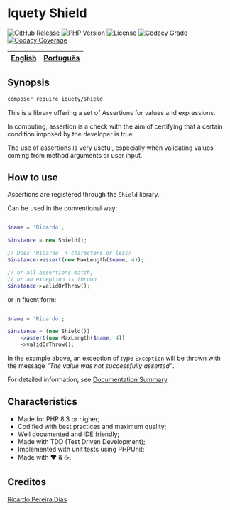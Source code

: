 # Iquety Shield

[![GitHub Release](https://img.shields.io/github/release/iquety/shield.svg)](https://github.com/iquety/shield/releases/latest)
![PHP Version](https://img.shields.io/badge/php-%5E8.3-blue)
![License](https://img.shields.io/badge/license-MIT-blue)
[![Codacy Grade](https://app.codacy.com/project/badge/Grade/5097e82662f54f52a8ae5bb3a4b54e45)](https://www.codacy.com/gh/iquety/shield/dashboard?utm_source=github.com&amp;utm_medium=referral&amp;utm_content=iquety/shield&amp;utm_campaign=Badge_Grade)
[![Codacy Coverage](https://app.codacy.com/project/badge/Coverage/5097e82662f54f52a8ae5bb3a4b54e45)](https://www.codacy.com/gh/iquety/shield/dashboard?utm_source=github.com&utm_medium=referral&utm_content=iquety/shield&utm_campaign=Badge_Coverage)

[English](readme.md) | [Português](./docs/pt-br/leiame.md)
-- | --

## Synopsis

```bash
composer require iquety/shield
```

This is a library offering a set of Assertions for values and expressions.

In computing, assertion is a check with the aim of certifying that a certain 
condition imposed by the developer is true.

The use of assertions is very useful, especially when validating values coming 
from method arguments or user input.

## How to use

Assertions are registered through the `Shield` library.

Can be used in the conventional way:

```php

$name = 'Ricardo';

$instance = new Shield();

// Does 'Ricardo' 4 characters or less?
$instance->assert(new MaxLength($name, 4)); 

// or all assertions match,
// or an exception is thrown
$instance->validOrThrow();
```

or in fluent form:

```php

$name = 'Ricardo';

$instance = (new Shield())
    ->assert(new MaxLength($name, 4))
    ->validOrThrow();
```

In the example above, an exception of type `Exception` will be thrown with the 
message *"The value was not successfully asserted"*.

For detailed information, see [Documentation Summary](docs/en/index.md).

## Characteristics

- Made for PHP 8.3 or higher;
- Codified with best practices and maximum quality;
- Well documented and IDE friendly;
- Made with TDD (Test Driven Development);
- Implemented with unit tests using PHPUnit;
- Made with :heart: &amp; :coffee:.

## Creditos

[Ricardo Pereira Dias](https://www.ricardopedias.com.br)

